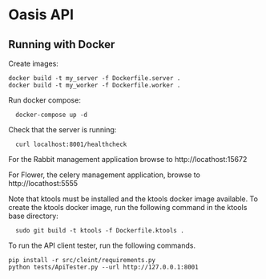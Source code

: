 # Oasis API

Running with Docker
-------------------

Create images: 
~~~
docker build -t my_server -f Dockerfile.server .
docker build -t my_worker -f Dockerfile.worker .
~~~
Run docker compose:
~~~
  docker-compose up -d
~~~
Check that the server is running:
~~~
  curl localhost:8001/healthcheck
~~~

For the Rabbit management application browse to http://locathost:15672

For Flower, the celery management application, browse to http://locathost:5555

Note that ktools must be installed and the ktools docker image available. To create the ktools docker image, run the following command in the ktools base directory:
~~~
  sudo git build -t ktools -f Dockerfile.ktools .
~~~

To run the API client tester, run the following commands.
~~~
pip install -r src/cleint/requirements.py
python tests/ApiTester.py --url http://127.0.0.1:8001
~~~
